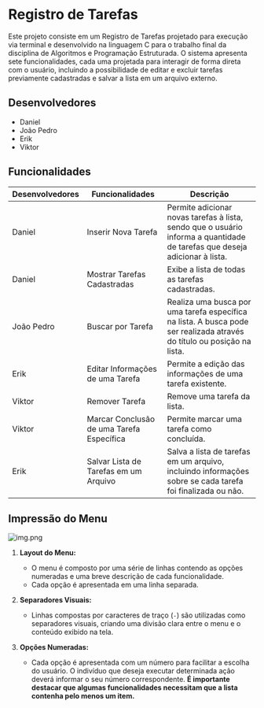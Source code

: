 # Registro de Tarefas

Este projeto consiste em um Registro de Tarefas projetado para execução via terminal e desenvolvido
na linguagem C para o trabalho final da disciplina de Algoritmos e Programação Estruturada.
O sistema apresenta sete funcionalidades, cada uma projetada para interagir de forma direta com o usuário,
incluindo a possibilidade de editar e excluir tarefas previamente cadastradas e salvar a lista em um arquivo externo.

## Desenvolvedores

- Daniel
- João Pedro
- Erik
- Viktor

## Funcionalidades

| Desenvolvedores | Funcionalidades                           | Descrição                                                                                                                  |
| --------------- | ----------------------------------------- | -------------------------------------------------------------------------------------------------------------------------- |
| Daniel          | Inserir Nova Tarefa                       | Permite adicionar novas tarefas à lista, sendo que o usuário informa a quantidade de tarefas que deseja adicionar à lista. |
| Daniel          | Mostrar Tarefas Cadastradas               | Exibe a lista de todas as tarefas cadastradas.                                                                             |
| João Pedro      | Buscar por Tarefa                         | Realiza uma busca por uma tarefa específica na lista. A busca pode ser realizada através do título ou posição na lista.    |
| Erik            | Editar Informações de uma Tarefa          | Permite a edição das informações de uma tarefa existente.                                                                  |
| Viktor          | Remover Tarefa                            | Remove uma tarefa da lista.                                                                                                |
| Viktor          | Marcar Conclusão de uma Tarefa Específica | Permite marcar uma tarefa como concluída.                                                                                  |
| Erik            | Salvar Lista de Tarefas em um Arquivo     | Salva a lista de tarefas em um arquivo, incluindo informações sobre se cada tarefa foi finalizada ou não.                  |

## Impressão do Menu

![img.png](img.png)

1. **Layout do Menu:**

   - O menu é composto por uma série de linhas contendo as opções numeradas e uma breve descrição de cada funcionalidade.
   - Cada opção é apresentada em uma linha separada.

2. **Separadores Visuais:**

   - Linhas compostas por caracteres de traço (`-`) são utilizadas como separadores visuais, criando uma divisão clara entre o menu e o conteúdo exibido na tela.

3. **Opções Numeradas:**
   - Cada opção é apresentada com um número para facilitar a escolha do usuário. O indivíduo que deseja executar determinada ação deverá informar o seu número correspondente. **É importante destacar que algumas funcionalidades necessitam que a lista contenha pelo menos um item.**
